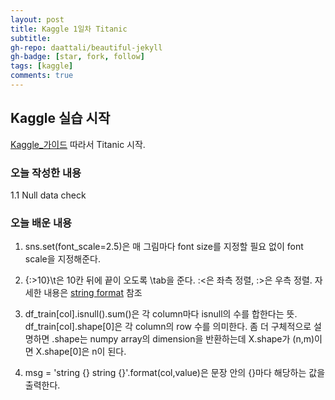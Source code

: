 ```yaml
---
layout: post
title: Kaggle 1일차 Titanic
subtitle: 
gh-repo: daattali/beautiful-jekyll
gh-badge: [star, fork, follow]
tags: [kaggle]
comments: true
---
```



## Kaggle 실습 시작
[Kaggle_가이드](https://kaggle-kr.tistory.com/17?category=868316) 따라서 Titanic 시작.  

### 오늘 작성한 내용  
1.1 Null data check  
### 오늘 배운 내용  
1. sns.set(font_scale=2.5)은 매 그림마다 font size를 지정할 필요 없이 font scale을 지정해준다.  
  
2. {:>10}\t은 10칸 뒤에 끝이 오도록 \tab을 준다. :<은 좌측 정렬, :>은 우측 정렬. 자세한 내용은 [string format](https://www.w3schools.com/python/ref_string_format.asp) 참조  
  
3. df_train[col].isnull().sum()은 각 column마다 isnull의 수를 합한다는 뜻.  
df_train[col].shape[0]은 각 column의 row 수를 의미한다. 좀 더 구체적으로 설명하면 .shape는 numpy array의 dimension을 반환하는데 X.shape가 (n,m)이면 X.shape[0]은 n이 된다.
  
4. msg = 'string {} string {}'.format(col,value)은 문장 안의 {}마다 해당하는 값을 출력한다.
